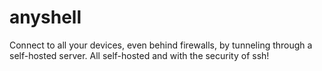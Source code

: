 # anyshell
Connect to all your devices, even behind firewalls, by tunneling through a self-hosted server. All self-hosted and with the security of ssh!
